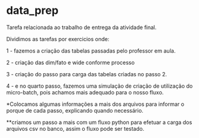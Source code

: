 # data_prep
Tarefa relacionada ao trabalho de entrega da atividade final.

Dividimos as tarefas por exercicios onde:

1 - fazemos a criação das tabelas passadas pelo professor em aula.

2 - criação das dim/fato e wide conforme processo

3 - criação do passo para carga das tabelas criadas no passo 2.

4 - e no quarto passo, fazemos uma simulação de criação de utilização do micro-batch, pois achamos mais adequado para o nosso fluxo.

*Colocamos algumas informações a mais dos arquivos para informar o porque de cada passo, explicando quando necessário.

**criamos um passo a mais com um fluxo python para efetuar a carga dos arquivos csv no banco, assim o fluxo pode ser testado.
